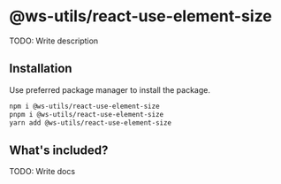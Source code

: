 # @ws-utils/react-use-element-size

TODO: Write description


## Installation

Use preferred package manager to install the package.

```bash
npm i @ws-utils/react-use-element-size
pnpm i @ws-utils/react-use-element-size
yarn add @ws-utils/react-use-element-size
```


## What's included?

TODO: Write docs